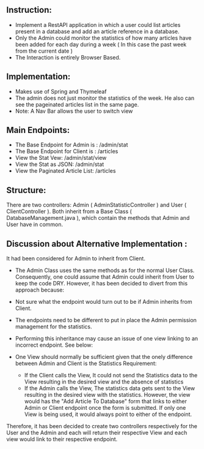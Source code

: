 ## Instruction:
- Implement a RestAPI application in which a user could list articles present in a database and add an article reference in a database.
- Only the Admin could monitor the statistics of how many articles have been added for each day during a week ( In this case the past week from the current date )
- The Interaction is entirely Browser Based.

## Implementation:
- Makes use of Spring and Thymeleaf
- The admin does not just monitor the statistics of the week. He also can see the pageinated articles list in the same page.
- Note: A Nav Bar allows the user to switch view

## Main Endpoints:
- The Base Endpoint for Admin is : /admin/stat
- The Base Endpoint for Client is : /articles
- View the Stat Vew: /admin/stat/view
- View the Stat as JSON: /admin/stat
- View the Paginated Article List: /articles

## Structure:
There are two controllers: Admin ( AdminStatisticController ) and User ( ClientController ). Both inherit from a Base Class ( DatabaseManagement.java ), which contain the methods that Admin and User have in common. 

## Discussion about Alternative Implementation :
It had been considered for Admin to inherit from Client.
- The Admin Class uses the same methods as for the normal User Class. Consequently, one could assume that Admin could inherit from User to keep the code DRY. However, it has been decided to divert from this approach because:
 - Not sure what the endpoint would turn out to be if Admin inherits from Client.
 - The endpoints need to be different to put in place the Admin permission management for the statistics.
 - Performing this inheritance may cause an issue of one view linking to an incorrect endpoint. See below:

- One View should normally be sufficient given that the onely difference between Admin and Client is the Statistics Requirement:
  - If the Client calls the View, It could not send the Statistics data to the View resulting in the desired view and the absence of statistics
  - If the Admin calls the View, The statistics data gets sent to the View resulting in the desired view with the statistics.
However, the view would has the "Add Article To Database" form that links to either Admin or Client endpoint once the form is submitted. If only one View is being used, it would always point to either of the endpoint.

Therefore, it has been decided to create two controllers respectively for the User and the Admin and each will return their respective View and each view would link to their respective endpoint.
